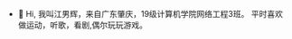 - 👋 Hi, 我叫江男辉，来自广东肇庆，19级计算机学院网络工程3班。 平时喜欢做运动，听歌，看剧,偶尔玩玩游戏。

<!---
Nannie1/Nannie1 is a ✨ special ✨ repository because its `README.md` (this file) appears on your GitHub profile.
You can click the Preview link to take a look at your changes.
--->
